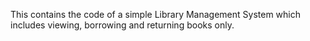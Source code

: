 This contains the code of a simple Library Management System which includes viewing, borrowing and returning books only.
